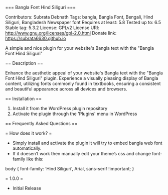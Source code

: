 === Bangla Font Hind Siliguri ===

Contributors: Subrata Debnath
Tags: bangla, Bangla Font, Bengali, Hind Siliguri, Bangladesh Newspaper font
Requires at least: 5.8
Tested up to: 6.5
Stable tag: 5.3.2
License: GPLv2 
License URI: http://www.gnu.org/licenses/gpl-2.0.html
Donate link: https://subrata6630.github.io


A simple and nice plugin for your website's Bangla text with the "Bangla Font Hind Siliguri"

== Description ==

Enhance the aesthetic appeal of your website's Bangla text with the "Bangla Font Hind Siliguri" plugin. Experience a visually pleasing display of Bangla content, utilizing fonts commonly found in textbooks, ensuring a consistent and beautiful appearance across all devices and browsers.


== Installation ==


1. Install it from the WordPress plugin repository
2. Activate the plugin through the 'Plugins' menu in WordPress


== Frequently Asked Questions ==

= How does it work? =

* Simply install and activate the plugin it will try to embed bangla web font automatically.
* If it doesen’t work then manually edit your theme’s css and change font-family like this:

body {
font-family: ‘Hind Siliguri’, Arial, sans-serif !important;
}



= 1.0.0 =
* Initial Release 





